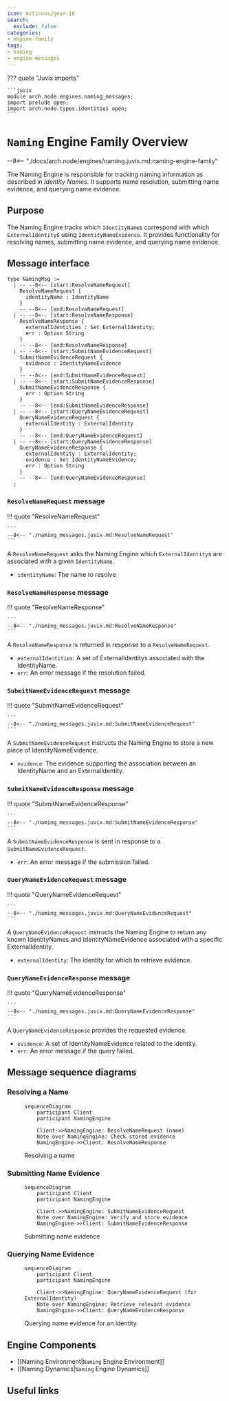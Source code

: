 ```yaml
---
icon: octicons/gear-16
search:
  exclude: false
categories:
- engine-family
tags:
- naming
- engine-messages
---
```


??? quote "Juvix imports"

    ```juvix
    module arch.node.engines.naming_messages;
    import prelude open;
    import arch.node.types.identities open;
    ```

# `Naming` Engine Family Overview

--8<-- "./docs/arch.node/engines/naming.juvix.md:naming-engine-family"

The Naming Engine is responsible for tracking naming information as described in *Identity Names*. It supports name resolution, submitting name evidence, and querying name evidence.

## Purpose

The Naming Engine tracks which `IdentityName`s correspond with which `ExternalIdentity`s using `IdentityNameEvidence`. It provides functionality for resolving names, submitting name evidence, and querying name evidence.

## Message interface

<!-- --8<-- [start:NamingMsg] -->
```juvix
type NamingMsg :=
  | -- --8<-- [start:ResolveNameRequest]
    ResolveNameRequest {
      identityName : IdentityName
    }
    -- --8<-- [end:ResolveNameRequest]
  | -- --8<-- [start:ResolveNameResponse]
    ResolveNameResponse {
      externalIdentities : Set ExternalIdentity;
      err : Option String
    }
    -- --8<-- [end:ResolveNameResponse]
  | -- --8<-- [start:SubmitNameEvidenceRequest]
    SubmitNameEvidenceRequest {
      evidence : IdentityNameEvidence
    }
    -- --8<-- [end:SubmitNameEvidenceRequest]
  | -- --8<-- [start:SubmitNameEvidenceResponse]
    SubmitNameEvidenceResponse {
      err : Option String
    }
    -- --8<-- [end:SubmitNameEvidenceResponse]
  | -- --8<-- [start:QueryNameEvidenceRequest]
    QueryNameEvidenceRequest {
      externalIdentity : ExternalIdentity
    }
    -- --8<-- [end:QueryNameEvidenceRequest]
  | -- --8<-- [start:QueryNameEvidenceResponse]
    QueryNameEvidenceResponse {
      externalIdentity : ExternalIdentity;
      evidence : Set IdentityNameEvidence;
      err : Option String
    }
    -- --8<-- [end:QueryNameEvidenceResponse]
  ;
```
<!-- --8<-- [end:NamingMsg] -->

### `ResolveNameRequest` message

!!! quote "ResolveNameRequest"

    ```
    --8<-- "./naming_messages.juvix.md:ResolveNameRequest"
    ```

A `ResolveNameRequest` asks the Naming Engine which `ExternalIdentity`s are associated with a given `IdentityName`.

- `identityName`: The name to resolve.

### `ResolveNameResponse` message

!!! quote "ResolveNameResponse"

    ```
    --8<-- "./naming_messages.juvix.md:ResolveNameResponse"
    ```

A `ResolveNameResponse` is returned in response to a `ResolveNameRequest`.

- `externalIdentities`: A set of ExternalIdentitys associated with the IdentityName.
- `err`: An error message if the resolution failed.

### `SubmitNameEvidenceRequest` message

!!! quote "SubmitNameEvidenceRequest"

    ```
    --8<-- "./naming_messages.juvix.md:SubmitNameEvidenceRequest"
    ```

A `SubmitNameEvidenceRequest` instructs the Naming Engine to store a new piece of IdentityNameEvidence.

- `evidence`: The evidence supporting the association between an IdentityName and an ExternalIdentity.

### `SubmitNameEvidenceResponse` message

!!! quote "SubmitNameEvidenceResponse"

    ```
    --8<-- "./naming_messages.juvix.md:SubmitNameEvidenceResponse"
    ```

A `SubmitNameEvidenceResponse` is sent in response to a `SubmitNameEvidenceRequest`.

- `err`: An error message if the submission failed.

### `QueryNameEvidenceRequest` message

!!! quote "QueryNameEvidenceRequest"

    ```
    --8<-- "./naming_messages.juvix.md:QueryNameEvidenceRequest"
    ```

A `QueryNameEvidenceRequest` instructs the Naming Engine to return any known IdentityNames and IdentityNameEvidence associated with a specific ExternalIdentity.

- `externalIdentity`: The identity for which to retrieve evidence.

### `QueryNameEvidenceResponse` message

!!! quote "QueryNameEvidenceResponse"

    ```
    --8<-- "./naming_messages.juvix.md:QueryNameEvidenceResponse"
    ```

A `QueryNameEvidenceResponse` provides the requested evidence.

- `evidence`: A set of IdentityNameEvidence related to the identity.
- `err`: An error message if the query failed.

## Message sequence diagrams

### Resolving a Name

<!-- --8<-- [start:message-sequence-diagram-name-resolution] -->
<figure markdown="span">

```mermaid
sequenceDiagram
    participant Client
    participant NamingEngine

    Client->>NamingEngine: ResolveNameRequest (name)
    Note over NamingEngine: Check stored evidence
    NamingEngine->>Client: ResolveNameResponse
```

<figcaption markdown="span">
Resolving a name
</figcaption>
</figure>
<!-- --8<-- [end:message-sequence-diagram-name-resolution] -->

### Submitting Name Evidence

<!-- --8<-- [start:message-sequence-diagram-submit] -->
<figure markdown="span">

```mermaid
sequenceDiagram
    participant Client
    participant NamingEngine

    Client->>NamingEngine: SubmitNameEvidenceRequest
    Note over NamingEngine: Verify and store evidence
    NamingEngine->>Client: SubmitNameEvidenceResponse
```

<figcaption markdown="span">
Submitting name evidence
</figcaption>
</figure>
<!-- --8<-- [end:message-sequence-diagram-submit] -->

### Querying Name Evidence

<!-- --8<-- [start:message-sequence-diagram-query] -->
<figure markdown="span">

```mermaid
sequenceDiagram
    participant Client
    participant NamingEngine

    Client->>NamingEngine: QueryNameEvidenceRequest (for ExternalIdentity)
    Note over NamingEngine: Retrieve relevant evidence
    NamingEngine->>Client: QueryNameEvidenceResponse
```

<figcaption markdown="span">
Querying name evidence for an identity.
</figcaption>
</figure>
<!-- --8<-- [end:message-sequence-diagram-query] -->

## Engine Components

- [[Naming Environment|`Naming` Engine Environment]]
- [[Naming Dynamics|`Naming` Engine Dynamics]]

## Useful links

